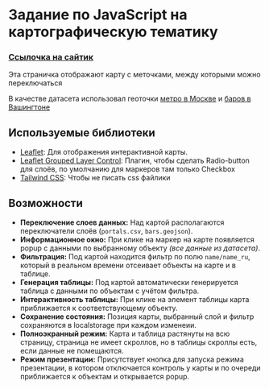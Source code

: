 # Задание по JavaScript на картографическую тематику

### [Ссылочка на сайтик](https://qberik.github.io/cartographic/)

Эта страничка отображают карту с меточками, между которыми можно переключаться

В качестве датасета использовал геоточки [метро в Москве](https://github.com/nextgis/metro4all/blob/master/data/msk/portals.csv) и [баров в Вашингтоне](https://github.com/benbalter/dc-wifi-social/blob/master/bars.geojson)

## Используемые библиотеки

- [Leaflet](https://leafletjs.com/): Для отображения интерактивной карты.
- [Leaflet Grouped Layer Control](https://github.com/ismyrnow/leaflet-groupedlayercontrol): Плагин, чтобы сделать Radio-button для слоёв, по умолчанию для маркеров там только Checkbox
- [Tailwind CSS](https://tailwindcss.com/): Чтобы не писать css файлики

## Возможности

- **Переключение слоев данных:** Над картой располагаются переключатели слоёв (`portals.csv`, `bars.geojson`).
- **Информационное окно:** При клике на маркер на карте появляется popup с данными по выбранному объекту _(все данные из датасета)_.
- **Фильтрация:** Под картой находится фильтр по полю `name/name_ru`, который в реальном времени отсеивает объекты на карте и в таблице.
- **Генерация таблицы:** Под картой автоматически генерируется таблица с данными по объектам с учётом фильтра.
- **Интерактивность таблицы:** При клике на элемент таблицы карта приближается к соответствующему объекту.
- **Сохранение состояния:** Позиция карты, выбранный слой и фильтр сохраняются в localstorage при каждом изменеии.
- **Полноэкранный режим:** Карта и таблица растянуты на всю страницу, страница не имеет скроллов, но в таблицы скроллы есть, если данные не помещаются.
- **Режим презентации:** Присутствует кнопка для запуска режима презентации, в котором отключается контроль у карты и по очереди приближается к объектам и открывается popup.

